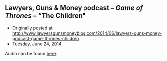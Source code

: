 ## Lawyers, Guns &amp; Money podcast – <em>Game of Thrones</em> – “The Children”

 * Originally posted at http://www.lawyersgunsmoneyblog.com/2014/06/lawyers-guns-money-podcast-game-thrones-children
 * Tuesday, June 24, 2014

Audio can be found [here](http://lawyersgunsmoneyblog.com/podcast/got0410.mp3).